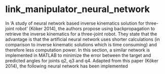 # link_manipulator_neural_network
In ‘A study of neural network based inverse kinematics solution for three-joint robot’ (Köker 2014), the authors propose using backpropagation to retrieve the inverse kinematics for a three-joint robot. They state that the advantage is that the artificial neural network uses shorter calculations (in comparison to inverse kinematic solutions which is time consuming) and therefore less computation power. In this section, a similar network is implemented in MATLAB to minimize the error between the target and predicted angles for joints q2, q3 and q4. Adapted from this paper (Köker 2014), the following neural network has been implemented
